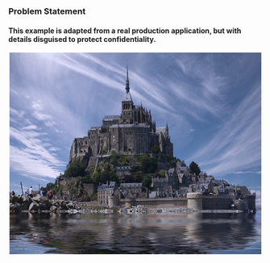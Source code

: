 ### Problem Statement
#### This example is adapted from a real production application, but with details disguised to protect confidentiality.
<div align=center><img src="https://github.com/Kiiiiii123/Coursera-DL-AndrewNg/blob/master/imgs/Alcazar.jpg"width="500"height="400"/></div>
